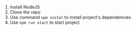 1) Install NodeJS
2) Clone the repo
3) Use command `npm instal` to install project's dependencies
4) Use `npm run start` to start project